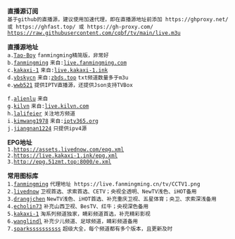 **直播源订阅**  
`基于github的直播源，建议使用加速代理，即在直播源地址前添加 https://ghproxy.net/ 或 https://ghfast.top/ 或 https://gh-proxy.com/`  
[`https://raw.githubusercontent.com/cqbf/tv/main/live.m3u`](https://gh-proxy.com/raw.githubusercontent.com/cqbf/tv/main/live.m3u)  

**直播源地址**  
`a.`[`Tao-Boy`](https://github.com/Tao-Boy/IPTV/blob/main/IPTV.m3u)  `fanmingming精简版，非常好`  
`b.`[`fanmingming`](https://github.com/fanmingming/live/blob/main/tv/m3u)  `来自:`[`live.fanmingming.com`](https://live.fanmingming.com)  
`c.`[`kakaxi-1`](https://github.com/kakaxi-1/IPTV)  `来自:`[`live.kakaxi-1.ink`](https://live.kakaxi-1.ink)  
`d.`[`vbskycn`](https://github.com/vbskycn/iptv/tree/master/tv)  `来自:`[`zbds.top`](https://zbds.top) `txt频道数量多于m3u`  
`e.`[`wwb521`](https://github.com/wwb521/live/blob/main/tv.m3u) `提供IPTV直播源，还提供Json支持TVBox`  

`f.`[`alienlu`](https://github.com/alienlu/iptv/blob/master/iptv.m3u) `来自`  
`g.`[`kilvn`](https://github.com/kilvn/iptv/blob/master/iptv.m3u) `来自:`[`live.kilvn.com`](https://live.kilvn.com/)  
`h.`[`lalifeier`](https://github.com/lalifeier/IPTV/blob/main/m3u/IPTV.m3u)  `关注地方频道`  
`i.`[`kimwang1978`](https://github.com/kimwang1978/collect-tv-txt/blob/main/live.m3u)  `来自:`[`iptv365.org`](https://iptv365.org/)  
`j.`[`jiangnan1224`](https://github.com/jiangnan1224/iptv_ipv4_live/blob/main/live_ipv4.txt)   `只提供ipv4源`  


**EPG地址**  
`1.`[`https://assets.livednow.com/epg.xml`](https://assets.livednow.com/epg.xml)  
`2.`[`https://live.kakaxi-1.ink/epg.xml`](https://live.kakaxi-1.ink/epg.xml)  
`3.`[`http://epg.51zmt.top:8000/e.xml`](http://epg.51zmt.top:8000/e.xml)  

**常用图标库**  
`1.`[`fanmingming`](https://github.com/fanmingming/live/tree/main/tv) `代理地址 https://live.fanmingming.cn/tv/CCTV1.png`  
`2.`[`livednow`](https://assets.livednow.com/guide.html) `卫视首选、求索首选、CETV；央视全透明、NewTV浅色、iHOT备用`  
`3.`[`drangjchen`](https://github.com/drangjchen/IPTV/tree/main/Logo) `NewTV浅色、iHOT首选、补充重庆卫视、五星体育；央卫、求索深浅备用`  
`4.`[`echolin73`](https://github.com/echolin73/logo/tree/main/tvg-logo) `补充山西卫视、BesTV、红牛；央视深色备用`  
`5.`[`kakaxi-1`](https://github.com/kakaxi-1/IPTV/tree/main/LOGO) `淘系列频道独家，睛彩频道首选，补充精彩影视`  
`6.`[`wanglindl`](https://github.com/wanglindl/TVlogo) `补充少儿频道、足球频道，睛彩频道备用`  
`7.`[`sparkssssssssss`](https://github.com/sparkssssssssss/epg/tree/main/logo) `超级大全，每个频道都有多个版本，且更新及时`  
